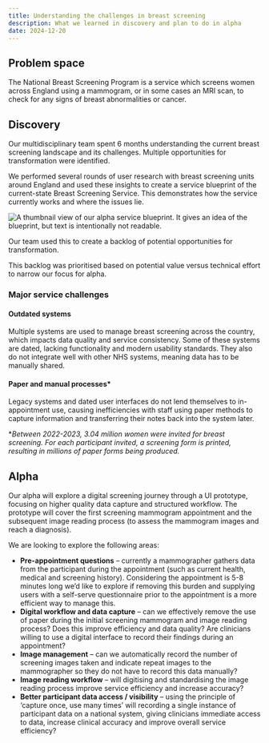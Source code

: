 ```yaml
---
title: Understanding the challenges in breast screening
description: What we learned in discovery and plan to do in alpha
date: 2024-12-20
---
```


## Problem space

The National Breast Screening Program is a service which screens women across England using a mammogram, or in some cases an MRI scan, to check for any signs of breast abnormalities or cancer.

## Discovery

Our multidisciplinary team spent 6 months understanding the current breast screening landscape and its challenges. Multiple opportunities for transformation were identified.

We performed several rounds of user research with breast screening units around England and used these insights to create a service blueprint of the current-state Breast Screening Service. This demonstrates how the service currently works and where the issues lie.

![A thumbnail view of our alpha service blueprint. It gives an idea of the blueprint, but text is intentionally not readable.](manage-breast-screening-alpha-blueprint.png "Our alpha service blueprint")

Our team used this to create a backlog of potential opportunities for transformation.

This backlog was prioritised based on potential value versus technical effort to narrow our focus for alpha.

### Major service challenges

#### Outdated systems

Multiple systems are used to manage breast screening across the country, which impacts data quality and service consistency. Some of these systems are dated, lacking functionality and modern usability standards. They also do not integrate well with other NHS systems, meaning data has to be manually shared.

#### Paper and manual processes*

Legacy systems and dated user interfaces do not lend themselves to in-appointment use, causing inefficiencies with staff using paper methods to capture information and transferring their notes back into the system later.

**Between 2022-2023, 3.04 million women were invited for breast screening. For each participant invited, a screening form is printed, resulting in millions of paper forms being produced.*

## Alpha

Our alpha will explore a digital screening journey through a UI prototype, focusing on higher quality data capture and structured workflow.  The prototype will cover the first screening mammogram appointment and the subsequent image reading process (to assess the mammogram images and reach a diagnosis).

We are looking to explore the following areas:

* **Pre-appointment questions** – currently a mammographer gathers data from the participant during the appointment (such as current health, medical and screening history). Considering the appointment is 5-8 minutes long we’d like to explore if removing this burden and supplying users with a self-serve questionnaire prior to the appointment is a more efficient way to manage this.
* **Digital workflow and data capture** – can we effectively remove the use of paper during the initial screening mammogram and image reading process?  Does this improve efficiency and data quality? Are clinicians willing to use a digital interface to record their findings during an appointment?
* **Image management** – can we automatically record the number of screening images taken  and indicate repeat images to the mammographer so they do not have to record this data manually?
* **Image reading workflow** – will digitising and standardising the image reading process improve service efficiency and increase accuracy?
* **Better participant data access / visibility** – using the principle of ‘capture once, use many times’ will recording a single instance of participant data on a national system, giving clinicians immediate access to data, increase clinical accuracy and improve overall service efficiency?
